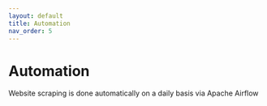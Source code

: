 ```yaml
---
layout: default
title: Automation
nav_order: 5
---
```

# Automation
Website scraping is done automatically on a daily basis via Apache Airflow
